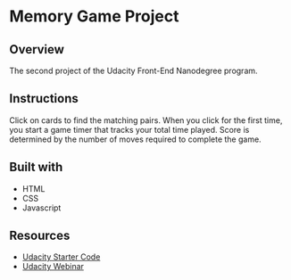 # Memory Game Project

## Overview
The second project of the Udacity Front-End Nanodegree program.

## Instructions

Click on cards to find the matching pairs. When you click for the first time, you start a game timer that tracks your total time played. Score is determined by the number of moves required to complete the game.

## Built with
* HTML
* CSS
* Javascript

## Resources
* [Udacity Starter Code](https://github.com/udacity/fend-project-memory-game)
* [Udacity Webinar](https://www.youtube.com/watch?reload=9&reload=9&v=_rUH-sEs68Y&app=desktop)
  